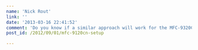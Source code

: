 ```yaml
---
name: 'Nick Rout'
link: ''
date: '2013-03-16 22:41:52'
comment: 'Do you know if a similar approach will work for the MFC-9320CW. It seems to be a very similar printer, with 2 added advantages: 1. it is on sale locally at the moment, and 2. it is wireless, which is a plus for my home setup.'
post_id: /2012/09/01/mfc-9120cn-setup

---
```



